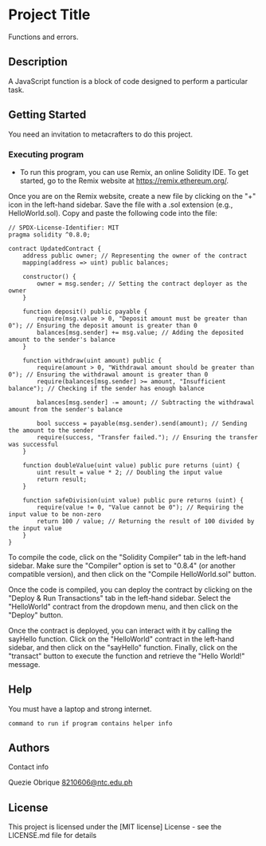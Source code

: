 # Project Title

Functions and errors.

## Description

A JavaScript function is a block of code designed to perform a particular task.


## Getting Started

You need an invitation to metacrafters to do this project.
### Executing program

* To run this program, you can use Remix, an online Solidity IDE. To get started, go to the Remix website at https://remix.ethereum.org/.

Once you are on the Remix website, create a new file by clicking on the "+" icon in the left-hand sidebar. Save the file with a .sol extension (e.g., HelloWorld.sol). Copy and paste the following code into the file:



```
// SPDX-License-Identifier: MIT
pragma solidity ^0.8.0;

contract UpdatedContract {
    address public owner; // Representing the owner of the contract
    mapping(address => uint) public balances;

    constructor() {
        owner = msg.sender; // Setting the contract deployer as the owner
    }

    function deposit() public payable {
        require(msg.value > 0, "Deposit amount must be greater than 0"); // Ensuring the deposit amount is greater than 0
        balances[msg.sender] += msg.value; // Adding the deposited amount to the sender's balance
    }

    function withdraw(uint amount) public {
        require(amount > 0, "Withdrawal amount should be greater than 0"); // Ensuring the withdrawal amount is greater than 0
        require(balances[msg.sender] >= amount, "Insufficient balance"); // Checking if the sender has enough balance

        balances[msg.sender] -= amount; // Subtracting the withdrawal amount from the sender's balance

        bool success = payable(msg.sender).send(amount); // Sending the amount to the sender
        require(success, "Transfer failed."); // Ensuring the transfer was successful
    }

    function doubleValue(uint value) public pure returns (uint) {
        uint result = value * 2; // Doubling the input value
        return result;
    }

    function safeDivision(uint value) public pure returns (uint) {
        require(value != 0, "Value cannot be 0"); // Requiring the input value to be non-zero
        return 100 / value; // Returning the result of 100 divided by the input value
    }
}

```
To compile the code, click on the "Solidity Compiler" tab in the left-hand sidebar. Make sure the "Compiler" option is set to "0.8.4" (or another compatible version), and then click on the "Compile HelloWorld.sol" button.

Once the code is compiled, you can deploy the contract by clicking on the "Deploy & Run Transactions" tab in the left-hand sidebar. Select the "HelloWorld" contract from the dropdown menu, and then click on the "Deploy" button.

Once the contract is deployed, you can interact with it by calling the sayHello function. Click on the "HelloWorld" contract in the left-hand sidebar, and then click on the "sayHello" function. Finally, click on the "transact" button to execute the function and retrieve the "Hello World!" message.
## Help
You must have a laptop and strong internet.
```
command to run if program contains helper info
```

## Authors

Contact info

Quezie Obrique 
8210606@ntc.edu.ph
## License

This project is licensed under the [MIT license] License - see the LICENSE.md file for details
